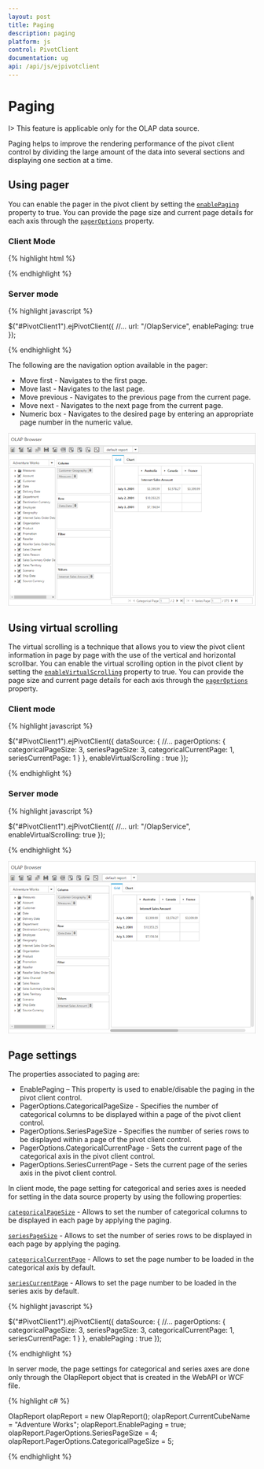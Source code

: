 ```yaml
---
layout: post
title: Paging
description: paging
platform: js
control: PivotClient
documentation: ug
api: /api/js/ejpivotclient
---
```


# Paging

I> This feature is applicable only for the OLAP data source.

Paging helps to improve the rendering performance of the pivot client control by dividing the large amount of the data into several sections and displaying one section at a time.

## Using pager 

You can enable the pager in the pivot client by setting the [`enablePaging`](/api/js/ejpivotclient#members:enablepaging) property to true. You can provide the page size and current page details for each axis through the [`pagerOptions`](/api/js/ejpivotclient#members:datasource-pageroptions) property.

### Client Mode

{% highlight html %}

<div id="PivotClient1"></div>
<script>
    $("#PivotClient1").ejPivotClient({
        //...
        dataSource: {
            //...
            pagerOptions: {
                categoricalPageSize: 3,
                seriesPageSize: 3,
                categoricalCurrentPage: 1,
                seriesCurrentPage: 1
            }
        }, 
        enablePaging : true
    });
</script>
{% endhighlight %}

### Server mode

{% highlight javascript %}

$("#PivotClient1").ejPivotClient({
    //...
    url: "/OlapService",
    enablePaging: true
});

{% endhighlight %}

The following are the navigation option available in the pager:

* Move first - Navigates to the first page.
* Move last - Navigates to the last page. 
* Move previous - Navigates to the previous page from the current page.
* Move next - Navigates to the next page from the current page.
* Numeric box - Navigates to the desired page by entering an appropriate page number in the numeric value.

![](Paging_images/paging.png)


## Using virtual scrolling

The virtual scrolling is a technique that allows you to view the pivot client information in page by page with the use of the vertical and horizontal scrollbar. You can enable the virtual scrolling option in the pivot client by setting the [`enableVirtualScrolling`](/api/js/ejpivotclient#members:enablevirtualscrolling) property to true. You can provide the page size and current page details for each axis through the [`pagerOptions`](/api/js/ejpivotclient#members:datasource-pageroptions) property.

### Client mode

{% highlight javascript %}

$("#PivotClient1").ejPivotClient({
    dataSource: {
        //...
        pagerOptions: {
            categoricalPageSize: 3,
            seriesPageSize: 3,
            categoricalCurrentPage: 1,
            seriesCurrentPage: 1
        }
    }, 
    enableVirtualScrolling : true
});

{% endhighlight %}

### Server mode

{% highlight javascript %}

$("#PivotClient1").ejPivotClient({
    //...
    url: "/OlapService",
    enableVirtualScrolling: true
});

{% endhighlight %}

![](Paging_images/virtual-scrolling.png)

## Page settings

The properties associated to paging are:
* EnablePaging – This property is used to enable/disable the paging in the pivot client control.
* PagerOptions.CategoricalPageSize - Specifies the number of categorical columns to be displayed within a page of the pivot client control.
* PagerOptions.SeriesPageSize - Specifies the number of series rows to be displayed within a page of the pivot client control.
* PagerOptions.CategoricalCurrentPage - Sets the current page of the categorical axis in the pivot client control.
* PagerOptions.SeriesCurrentPage - Sets the current page of the series axis in the pivot client control.

In client mode, the page setting for categorical and series axes is needed for setting in the data source property by using the following properties:

[`categoricalPageSize`](/api/js/ejpivotclient#members:datasource-pageroptions-categoricalpagesize) - Allows to set the number of categorical columns to be displayed in each page by applying the paging.

[`seriesPageSize`](/api/js/ejpivotclient#members:datasource-pageroptions-seriespagesize) - Allows to set the number of series rows to be displayed in each page by applying the paging.

[`categoricalCurrentPage`](/api/js/ejpivotclient#members:datasource-pageroptions-categoricalcurrentpage) - Allows to set the page number to be loaded in the categorical axis by default.

[`seriesCurrentPage`](/api/js/ejpivotclient#members:datasource-pageroptions-seriescurrentpage) - Allows to set the page number to be loaded in the series axis by default.

{% highlight javascript %}

$("#PivotClient1").ejPivotClient({
    dataSource: {
        //...
        pagerOptions: {
            categoricalPageSize: 3,
            seriesPageSize: 3,
            categoricalCurrentPage: 1,
            seriesCurrentPage: 1
        }
    }, 
    enablePaging : true
});

{% endhighlight %}

In server mode, the page settings for categorical and series axes are done only through the OlapReport object that is created in the WebAPI or WCF file.

{% highlight c# %}

OlapReport olapReport = new OlapReport();
olapReport.CurrentCubeName = "Adventure Works";
olapReport.EnablePaging = true;
olapReport.PagerOptions.SeriesPageSize = 4;
olapReport.PagerOptions.CategoricalPageSize = 5;

{% endhighlight %}